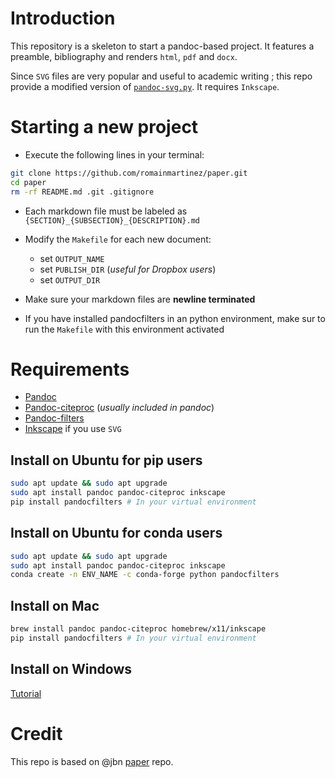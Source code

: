 # Introduction
This repository is a skeleton to start a pandoc-based project.
It features a preamble, bibliography and renders `html`, `pdf` and `docx`.


Since `SVG` files are very popular and useful to academic writing ; this repo provide a modified version of [`pandoc-svg.py`](https://gist.github.com/jeromerobert/3996eca3acd12e4c3d40).
It requires `Inkscape`.

# Starting a new project
- Execute the following lines in your terminal:

```bash
git clone https://github.com/romainmartinez/paper.git
cd paper
rm -rf README.md .git .gitignore
```

- Each markdown file must be labeled as `{SECTION}_{SUBSECTION}_{DESCRIPTION}.md`

- Modify the `Makefile` for each new document:
  - set `OUTPUT_NAME`
  - set `PUBLISH_DIR` (_useful for Dropbox users_)
  - set `OUTPUT_DIR`
  
- Make sure your markdown files are **newline terminated**
- If you have installed pandocfilters in an python environment, make sur to run the `Makefile` with this environment activated

# Requirements
- [Pandoc](https://github.com/jgm/pandoc)
- [Pandoc-citeproc](https://github.com/jgm/pandoc-citeproc) (*usually included in pandoc*)
- [Pandoc-filters](https://github.com/jgm/pandocfilters)
- [Inkscape](https://inkscape.org/en/) if you use `SVG`

## Install on Ubuntu for pip users

```bash
sudo apt update && sudo apt upgrade
sudo apt install pandoc pandoc-citeproc inkscape
pip install pandocfilters # In your virtual environment
```

## Install on Ubuntu for conda users
```bash
sudo apt update && sudo apt upgrade
sudo apt install pandoc pandoc-citeproc inkscape
conda create -n ENV_NAME -c conda-forge python pandocfilters
```

## Install on Mac
```bash
brew install pandoc pandoc-citeproc homebrew/x11/inkscape
pip install pandocfilters # In your virtual environment
```

## Install on Windows
[Tutorial](https://tutorials.ubuntu.com/tutorial/tutorial-install-ubuntu-desktop#0)

# Credit
This repo is based on @jbn [paper](https://github.com/jbn/paper) repo.
